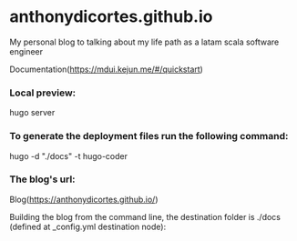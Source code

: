 # anthonydicortes.github.io
My personal blog to talking about my life path as a latam scala software engineer

Documentation(https://mdui.kejun.me/#/quickstart)

### Local preview:
hugo server

### To generate the deployment files run the following command:
hugo -d "./docs" -t hugo-coder

### The blog's url:
Blog(https://anthonydicortes.github.io/)


Building the blog from the command line, the destination folder is ./docs (defined at _config.yml destination node):


